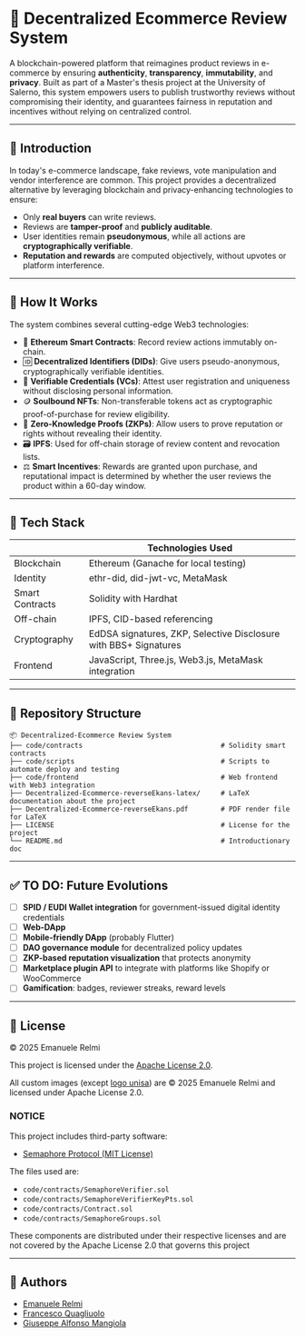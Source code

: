 # 🛒 Decentralized Ecommerce Review System

A blockchain-powered platform that reimagines product reviews in e-commerce by ensuring **authenticity**, **transparency**, **immutability**, and **privacy**.
Built as part of a Master's thesis project at the University of Salerno, this system empowers users to publish trustworthy reviews without compromising their identity, and guarantees fairness in reputation and incentives without relying on centralized control.

---

## 📌 Introduction

In today's e-commerce landscape, fake reviews, vote manipulation and vendor interference are common.
This project provides a decentralized alternative by leveraging blockchain and privacy-enhancing technologies to ensure:

- Only **real buyers** can write reviews.
- Reviews are **tamper-proof** and **publicly auditable**.
- User identities remain **pseudonymous**, while all actions are **cryptographically verifiable**.
- **Reputation and rewards** are computed objectively, without upvotes or platform interference.

---

## 🔧 How It Works

The system combines several cutting-edge Web3 technologies:

- 🧩 **Ethereum Smart Contracts**: Record review actions immutably on-chain.
- 🆔 **Decentralized Identifiers (DIDs)**: Give users pseudo-anonymous, cryptographically verifiable identities.
- 🪪 **Verifiable Credentials (VCs)**: Attest user registration and uniqueness without disclosing personal information.
- 🪙 **Soulbound NFTs**: Non-transferable tokens act as cryptographic proof-of-purchase for review eligibility.
- 🔐 **Zero-Knowledge Proofs (ZKPs)**: Allow users to prove reputation or rights without revealing their identity.
- 🗃️ **IPFS**: Used for off-chain storage of review content and revocation lists.
- ⚖️ **Smart Incentives**: Rewards are granted upon purchase, and reputational impact is determined by whether the user reviews the product within a 60-day window.

---

## 🧰 Tech Stack

|                 | Technologies Used                                                |
|-----------------|------------------------------------------------------------------|
| Blockchain      | Ethereum (Ganache for local testing)                             |
| Identity        | ethr-did, did-jwt-vc, MetaMask                                   |
| Smart Contracts | Solidity with Hardhat                                            |
| Off-chain       | IPFS, CID-based referencing                                      |
| Cryptography    | EdDSA signatures, ZKP, Selective Disclosure with BBS+ Signatures |
| Frontend        | JavaScript, Three.js, Web3.js, MetaMask integration              |

---

## 📁 Repository Structure

```
📦 Decentralized-Ecommerce Review System
├── code/contracts                                  # Solidity smart contracts
├── code/scripts                                    # Scripts to automate deploy and testing
├── code/frontend                                   # Web frontend with Web3 integration
├── Decentralized-Ecommerce-reverseEkans-latex/     # LaTeX documentation about the project
├── Decentralized-Ecommerce-reverseEkans.pdf        # PDF render file for LaTeX
├── LICENSE                                         # License for the project
└── README.md                                       # Introductionary doc
```

---

## ✅ TO DO: Future Evolutions

- [ ] **SPID / EUDI Wallet integration** for government-issued digital identity credentials
- [ ] **Web-DApp**
- [ ] **Mobile-friendly DApp** (probably Flutter)
- [ ] **DAO governance module** for decentralized policy updates
- [ ] **ZKP-based reputation visualization** that protects anonymity
- [ ] **Marketplace plugin API** to integrate with platforms like Shopify or WooCommerce
- [ ] **Gamification**: badges, reviewer streaks, reward levels

---

## 📜 License
© 2025 Emanuele Relmi

This project is licensed under the [Apache License 2.0](./LICENSE).

All custom images (except [logo unisa](Decentralized-Ecommerce-reverseEkans-latex/Images/logo_unisa.png)) are © 2025 Emanuele Relmi and licensed under Apache License 2.0.

### NOTICE

This project includes third-party software:

  - [Semaphore Protocol (MIT License)](https://github.com/semaphore-protocol/semaphore)

The files used are:
  - `code/contracts/SemaphoreVerifier.sol`
  - `code/contracts/SemaphoreVerifierKeyPts.sol`
  - `code/contracts/Contract.sol`
  - `code/contracts/SemaphoreGroups.sol`

These components are distributed under their respective licenses and
are not covered by the Apache License 2.0 that governs this project

---

## 👤 Authors
- [Emanuele Relmi](https://github.com/Kirito-Emo)
- [Francesco Quagliuolo](https://github.com/quagliofranci)
- [Giuseppe Alfonso Mangiola](https://github.com/PeppeMangiola)